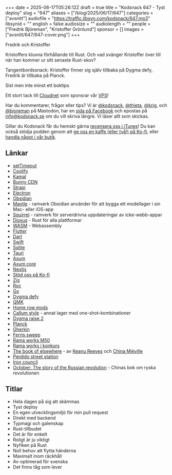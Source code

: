 +++
date = 2025-06-17T05:26:12Z
draft = true
title = "Kodsnack 647 - Tyst deploy"
slug = "647"
aliases = ["/blog/2025/06/17/647"]
categories = ["avsnitt"]
audiofile = "https://traffic.libsyn.com/kodsnack/647.mp3"
libsynid = ""
english = false
audiosize = ""
audiolength = ""
people = ["Fredrik Björeman", "Kristoffer Grönlund"]
sponsor = []
images = ["avsnitt/647/647-cover.png"]
+++

Fredrik och Kristoffer 

Kristoffers kluvna förhållande till Rust. Och vad svänger Kristoffer över till när han kommer ur sitt senaste Rust-skov?

Tangentbordssnack: Kristoffer finner sig själv tillbaka på Dygma defy, Fredrik är tillbaka på Planck.

Sist men inte minst ett boktips

Ett stort tack till [Cloudnet](https://www.cloudnet.se) som sponsrar vår [VPS](https://en.wikipedia.org/wiki/Virtual_private_server)!

Har du kommentarer, frågor eller tips? Vi är [@kodsnack](https://social.podsnack.se/@kodsnack), [@thieta](https://6510.nu/@thieta), [@krig](https://6510.nu/@krig), och [@bjoreman](https://toot.cafe/@bjoreman) på Mastodon, har en [sida på Facebook](https://www.facebook.com/) och epostas på [info@kodsnack.se](mailto:info@kodsnack.se) om du vill skriva längre. Vi läser allt som skickas.

Gillar du Kodsnack får du hemskt gärna [recensera oss i iTunes](https://itunes.apple.com/se/podcast/kodsnack/id561631498?l=en)! Du kan också stödja podden genom att <a href="https://ko-fi.com/kodsnack" rel="payment">ge oss en kaffe (eller två!) på Ko-fi</a>, eller [handla något i vår butik](https://shop.spreadshirt.se/kodsnack/).

## Länkar
* [setTimeout](https://developer.mozilla.org/en-US/docs/Web/API/Window/setTimeout)
* [Coolify](https://coolify.io/)
* [Kamal](https://kamal-deploy.org/)
* [Bunny CDN](https://bunny.net/)
* [Strapi](https://strapi.io/)
* [Electron](https://www.electronjs.org/)
* [Obsidian](https://obsidian.md/)
* [Mantle](https://github.com/Mantle/Mantle) - ramverk Obsidian använder för att bygga ett modellager i sin Mac- eller iOS-app
* [Squirrel](https://github.com/squirrel) - ramverk för serverdrivna uppdateringar av icke-webb-appar
* [Dioxus](https://dioxuslabs.com/) - Rust för alla plattformar
* [WASM](https://en.wikipedia.org/wiki/WebAssembly) - Webassembly
* [Flutter](https://en.wikipedia.org/wiki/Flutter_%28software%29)
* [Dart](https://en.wikipedia.org/wiki/Dart_%28programming_language%29)
* [Swift](https://en.wikipedia.org/wiki/Swift_%28programming_language%29)
* [Sqlite](https://en.wikipedia.org/wiki/SQLite)
* [Tauri](https://v2.tauri.app/)
* [Axum](https://docs.rs/axum/latest/axum/)
* [Axum core](https://docs.rs/axum-core/latest/axum_core/)
* [Nextjs](https://nextjs.org/)
* [Stöd oss på Ko-fi](https://ko-fi.com/kodsnack)
* [Zig](https://ziglang.org/)
* [Roc](https://www.roc-lang.org/)
* [Go](https://en.wikipedia.org/wiki/Go_%28programming_language%29)
* [Dygma defy](https://dygma.com/pages/defy)
* [QMK](https://qmk.fm/)
* [Home row mods](https://precondition.github.io/home-row-mods)
* [Callum style](https://github.com/callum-oakley/qmk_firmware/tree/master/users/callum) - annat lager med one-shot-kombinationer
* [Dygma raise 2](https://dygma.com/pages/dygma-raise-2?srsltid=AfmBOopUEQ358ELwExF3U4v3RVy5bVnQtWtYbKoeUvO6SXqL8mKoWBLO)
* [Planck](https://olkb.com/collections/planck)
* [Gherkin](https://bjoreman.com/thoughts/gherkin.html)
* [Ferris sweep](https://github.com/davidphilipbarr/Sweep)
* [Rama works M50](https://rama.works/m50a)
* [Rama works i konkurs](https://www.reddit.com/r/MechanicalKeyboards/comments/1jdh9if/rama_works_officially_in_liquidation/)
* [The book of elsewhere](https://en.wikipedia.org/wiki/The_Book_of_Elsewhere) - av [Keanu Reeves](https://en.wikipedia.org/wiki/Keanu_Reeves) och [China Miéville](https://www.chinamieville.net/)
* [Perdido street station](https://en.wikipedia.org/wiki/Perdido_Street_Station)
* [Iron council](https://en.wikipedia.org/wiki/Iron_Council)
* [October: The story of the Russian revolution](https://www.versobooks.com/products/169-october?srsltid=AfmBOorZH3SbttBwldFebPOhZ5O-VVS1pAwJPCzn4QhYxLQnsDfQi_vd) - Chinas bok om ryska revolutionen

## Titlar
* Hela dagen på sig att skämmas
* Tyst deploy
* En egen utvecklingsmiljö för min pull request
* Direkt med backend
* Typmagi och galenskap
* Rust-tillbudet
* Det är för enkelt
* Roligt är ju viktigt
* Nyfiken på Rust
* Noll behov att flytta händerna
* Maximalt inom räckhåll
* Av-optimerad för svenska
* Det finns tåg som lever